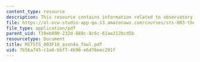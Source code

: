 ```yaml
---
content_type: resource
description: This resource contains information related to observatory.
file: https://ol-ocw-studio-app-qa.s3.amazonaws.com/courses/sts-003-the-rise-of-modern-science-fall-2010/7b56a745c1a6bbf74b96e6d76eec291f_MITSTS_003F10_assn4a_fowl.pdf
file_type: application/pdf
parent_uid: f39eb890-232d-888c-8c6c-61ae212bcd5b
resourcetype: Document
title: MITSTS_003F10_assn4a_fowl.pdf
uid: 7b56a745-c1a6-bbf7-4b96-e6d76eec291f
---
```

